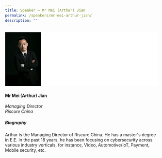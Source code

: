 ```yaml
---
title: Speaker – Mr Mei (Arthur) Jian
permalink: /speakers/mr-mei-arthur-jian/
description: ""
---
```

![](/images/2023%20Speakers/arthur%20mei.png)

#### **Mr Mei (Arthur) Jian**

*Managing Director <br>
Riscure China*


##### **Biography**
 Arthur is the Managing Director of Riscure China. He has a master's degree in E.E. In the past 18 years, he has been focusing on cybersecurity across various industry verticals, for instance, Video, Automotive/IoT, Payment, Mobile security, etc.